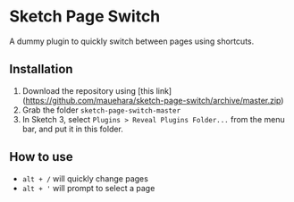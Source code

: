 Sketch Page Switch
==================

A dummy plugin to quickly switch between pages using shortcuts.

Installation
------------

1. Download the repository using [this link] (https://github.com/mauehara/sketch-page-switch/archive/master.zip)
2. Grab the folder `sketch-page-switch-master`
3. In Sketch 3, select `Plugins > Reveal Plugins Folder...` from the menu bar, and put it in this folder.

How to use
----------

* `alt + /` will quickly change pages
* `alt + '` will prompt to select a page
